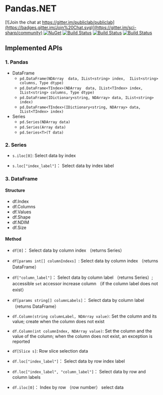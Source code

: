 # Pandas.NET

[![Join the chat at https://gitter.im/publiclab/publiclab](https://badges.gitter.im/Join%20Chat.svg)](https://gitter.im/sci-sharp/community)
[![NuGet](https://img.shields.io/nuget/dt/Pandas.NET.svg)](https://www.nuget.org/packages/Pandas.NET)
[![Build Status](https://dev.azure.com/scisharp/Pandas.NET/_apis/build/status/Windows%20CI?branchName=master&label=Windows)](https://dev.azure.com/scisharp/Pandas.NET/_build/latest?definitionId=2&branchName=master)
[![Build Status](https://dev.azure.com/scisharp/Pandas.NET/_apis/build/status/Ubuntu%20CI?branchName=master&label=Ubuntu)](https://dev.azure.com/scisharp/Pandas.NET/_build/latest?definitionId=3&branchName=master)
[![Build Status](https://dev.azure.com/scisharp/Pandas.NET/_apis/build/status/macOS%20CI?branchName=master&label=MacOS)](https://dev.azure.com/scisharp/Pandas.NET/_build/latest?definitionId=1&branchName=master)

## Implemented APIs

### 1. Pandas

* DataFrame
  * `pd.DataFrame(NDArray  data, IList<string> index,  IList<string> columns, Type dtype)`
  * `pd.DataFrame<TIndex>(NDArray  data, IList<TIndex> index,  IList<string> columns, Type dtype)`
  * `pd.DataFrame(IDictionary<string, NDArray> data, IList<string> index)`
  * `pd.DataFrame<TIndex>(IDictionary<string, NDArray> data, IList<TIndex> index)`
* Series
  * `pd.Series(NDArray data)`
  * `pd.Series(Array data)`
  * `pd.Series<T>(T data)`

### 2. Series

* `s.iloc[0]`: Select data by index

* `s.loc["index_label"]`： Select data by index label

### 3. DataFrame

#### Structure

* df.Index
* df.Columns
* df.Values
* df.Shape
* df.NDIM
* df.Size

#### Method

* `df[0]`： Select data by column index （returns Series）
* `df[params int[] columnIndexs] `: Select data by column index （returns DataFrame）
* `df["column_label"]`： Select data by column label （returns Series）; accessible `set` accessor increase column （if the column label does not exist）
* `df[params string[] columnLabels]`： Select data by column label （returns DataFrame）
* `df.Column(string columnLabel, NDArray value)`: Set the column and its value; create when the column does not exist
* `df.Column(int columnIndex, NDArray value)`: Set the column and the value of the column; when the column does not exist, an exception is reported
* `df[Slice s]`: Row slice selection data

* `df.loc["index_label"]`： Select data by row index label
* `df.loc["index_label", "column_label"]`： Select data by row and column labels
* `df.iloc[0]`： Index by row （row number） select data
